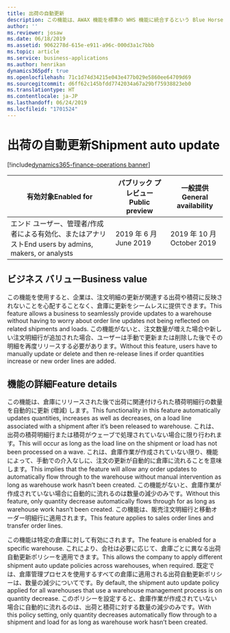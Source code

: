```yaml
---
title: 出荷の自動更新
description: この機能は、AWAX 機能を標準の WHS 機能に統合するという Blue Horseshoe との契約から始まります。  この機能では、関連する注文からの出荷数量のリアルタイム表現が提供され、それがウェーブで処理されていない限り、倉庫にリリースされた後でシステムは出荷の数量を自動的に更新することができます。
author: ''
ms.reviewer: josaw
ms.date: 06/18/2019
ms.assetid: 9062278d-615e-e911-a96c-000d3a1c7bbb
ms.topic: article
ms.service: business-applications
ms.author: henrikan
dynamics365pdf: true
ms.openlocfilehash: 71c1d74d34215e043e477b029e5860ee64709d69
ms.sourcegitcommit: d6ff62c145bfdd7742034a67a29bf75938823eb0
ms.translationtype: HT
ms.contentlocale: ja-JP
ms.lasthandoff: 06/24/2019
ms.locfileid: "1701524"
---
```

# <a name="shipment-auto-update"></a><span data-ttu-id="35042-104">出荷の自動更新</span><span class="sxs-lookup"><span data-stu-id="35042-104">Shipment auto update</span></span>
[!include[dynamics365-finance-operations banner](../includes/dynamics365-finance-operations.md)]

| <span data-ttu-id="35042-105">有効対象</span><span class="sxs-lookup"><span data-stu-id="35042-105">Enabled for</span></span>    |  <span data-ttu-id="35042-106">パブリック プレビュー</span><span class="sxs-lookup"><span data-stu-id="35042-106">Public preview</span></span> | <span data-ttu-id="35042-107">一般提供</span><span class="sxs-lookup"><span data-stu-id="35042-107">General availability</span></span> | 
| ---------- | ---------- |---------- |
|<span data-ttu-id="35042-108">エンド ユーザー、管理者/作成者による有効化、またはアナリスト</span><span class="sxs-lookup"><span data-stu-id="35042-108">End users by admins, makers, or analysts</span></span>|<span data-ttu-id="35042-109">2019 年 6 月</span><span class="sxs-lookup"><span data-stu-id="35042-109">June 2019</span></span>| <span data-ttu-id="35042-110">2019 年 10 月</span><span class="sxs-lookup"><span data-stu-id="35042-110">October 2019</span></span>|


## <a name="business-value"></a><span data-ttu-id="35042-111">ビジネス バリュー</span><span class="sxs-lookup"><span data-stu-id="35042-111">Business value</span></span>
<!-- bv start -->
<span data-ttu-id="35042-112">この機能を使用すると、企業は、注文明細の更新が関連する出荷や積荷に反映されないことを心配することなく、倉庫に更新をシームレスに提供できます。</span><span class="sxs-lookup"><span data-stu-id="35042-112">This feature allows a business to seamlessly provide updates to a warehouse without having to worry about order line updates not being reflected on related shipments and loads.</span></span> <span data-ttu-id="35042-113">この機能がないと、注文数量が増えた場合や新しい注文明細行が追加された場合、ユーザーは手動で更新または削除した後でその明細を再度リリースする必要があります。</span><span class="sxs-lookup"><span data-stu-id="35042-113">Without this feature, users have to manually update or delete and then re-release lines if order quantities increase or new order lines are added.</span></span>  
<!-- bv end -->



## <a name="feature-details"></a><span data-ttu-id="35042-114">機能の詳細</span><span class="sxs-lookup"><span data-stu-id="35042-114">Feature details</span></span>
<!--feature detail start -->
<span data-ttu-id="35042-115">この機能は、倉庫にリリースされた後で出荷に関連付けられた積荷明細行の数量を自動的に更新 (増減) します。</span><span class="sxs-lookup"><span data-stu-id="35042-115">This functionality in this feature automatically updates quantities, increases as well as decreases, on a load line associated with a shipment after it’s been released to warehouse.</span></span> <span data-ttu-id="35042-116">これは、出荷の積荷明細行または積荷がウェーブで処理されていない場合に限り行われます。</span><span class="sxs-lookup"><span data-stu-id="35042-116">This will occur as long as the load line on the shipment or load has not been processed on a wave.</span></span> <span data-ttu-id="35042-117">これは、倉庫作業が作成されていない限り、機能によって、手動での介入なしに、注文の更新が自動的に倉庫に流れることを意味します。</span><span class="sxs-lookup"><span data-stu-id="35042-117">This implies that the feature will allow any order updates to automatically flow through to the warehouse without manual intervention as long as warehouse work hasn’t been created.</span></span> <span data-ttu-id="35042-118">この機能がないと、倉庫作業が作成されていない場合に自動的に流れるのは数量の減少のみです。</span><span class="sxs-lookup"><span data-stu-id="35042-118">Without this feature, only quantity decrease automatically flows through for as long as warehouse work hasn’t been created.</span></span> <span data-ttu-id="35042-119">この機能は、販売注文明細行と移動オーダー明細行に適用されます。</span><span class="sxs-lookup"><span data-stu-id="35042-119">This feature applies to sales order lines and transfer order lines.</span></span> 
 
<span data-ttu-id="35042-120">この機能は特定の倉庫に対して有効にされます。</span><span class="sxs-lookup"><span data-stu-id="35042-120">The feature is enabled for a specific warehouse.</span></span> <span data-ttu-id="35042-121">これにより、会社は必要に応じて、倉庫ごとに異なる出荷自動更新ポリシーを適用できます。</span><span class="sxs-lookup"><span data-stu-id="35042-121">This allows the company to apply different shipment auto update policies across warehouses, when required.</span></span> <span data-ttu-id="35042-122">既定では、倉庫管理プロセスを使用するすべての倉庫に適用される出荷自動更新ポリシーは、数量の減少についてです。</span><span class="sxs-lookup"><span data-stu-id="35042-122">By default, the shipment auto update policy applied for all warehouses that use a warehouse management process is on quantity decrease.</span></span> <span data-ttu-id="35042-123">このポリシーを設定すると、倉庫作業が作成されていない場合に自動的に流れるのは、出荷と積荷に対する数量の減少のみです。</span><span class="sxs-lookup"><span data-stu-id="35042-123">With this policy setting, only quantity decreases automatically flow through to a shipment and load for as long as warehouse work hasn’t been created.</span></span>
<!--feature detail end -->










